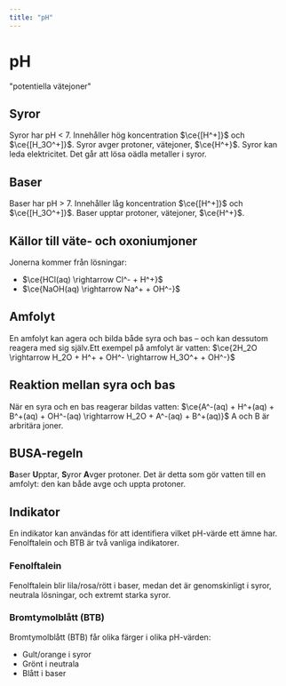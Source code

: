 ```yaml
---
title: "pH"
---
```


# pH
"potentiella vätejoner"

## Syror
Syror har pH < 7. Innehåller hög koncentration $\ce{[H^+]}$ och $\ce{[H_3O^+]}$. Syror avger protoner, vätejoner, $\ce{H^+}$. Syror kan leda elektricitet. Det går att lösa oädla metaller i syror.

## Baser
Baser har pH > 7. Innehåller låg koncentration $\ce{[H^+]}$ och $\ce{[H_3O^+]}$. Baser upptar protoner, vätejoner, $\ce{H^+}$.

## Källor till väte- och oxoniumjoner
Jonerna kommer från lösningar:
- $\ce{HCl(aq) \rightarrow Cl^- + H^+}$
- $\ce{NaOH(aq) \rightarrow Na^+ + OH^-}$

## Amfolyt
En amfolyt kan agera och bilda både syra och bas – och kan dessutom reagera med sig själv.Ett exempel på amfolyt är vatten: $\ce{2H_2O \rightarrow H_2O + H^+ + OH^- \rightarrow H_3O^+ + OH^-}$

## Reaktion mellan syra och bas
När en syra och en bas reagerar bildas vatten: $\ce{A^-(aq) + H^+(aq) + B^+(aq) + OH^-(aq) \rightarrow H_2O + A^-(aq) + B^+(aq)}$
A och B är arbritära joner.

## BUSA-regeln
**B**aser **U**pptar, **S**yror **A**vger protoner.
Det är detta som gör vatten till en amfolyt: den kan både avge och uppta protoner.

## Indikator
En indikator kan användas för att identifiera vilket pH-värde ett ämne har. Fenolftalein och BTB är två vanliga indikatorer.

### Fenolftalein
Fenolftalein blir lila/rosa/rött i baser, medan det är genomskinligt i syror, neutrala lösningar, och extremt starka syror.

### Bromtymolblått (BTB)
Bromtymolblått (BTB) får olika färger i olika pH-värden:
- Gult/orange i syror
- Grönt i neutrala
- Blått i baser